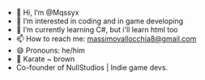 - 👋 Hi, I’m @Mqssyx
- 👀 I’m interested in coding and in game developing
- 🌱 I’m currently learning C#, but i'll learn html too
- 📫 How to reach me: massimovallocchia8@gmail.com
- 😄 Pronouns: he/him
- 🥋 Karate ~ brown
- Co-founder of NullStudios | Indie game devs.
